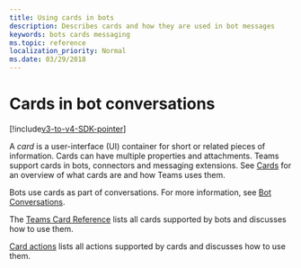 ```yaml
---
title: Using cards in bots
description: Describes cards and how they are used in bot messages
keywords: bots cards messaging
ms.topic: reference
localization_priority: Normal
ms.date: 03/29/2018
---
```

# Cards in bot conversations

[!include[v3-to-v4-SDK-pointer](~/includes/v3-to-v4-pointer-bots.md)]

A *card* is a user-interface (UI) container for short or related pieces of information. Cards can have multiple properties and attachments. Teams support cards in bots, connectors and messaging extensions. See [Cards](~/task-modules-and-cards/what-are-cards.md) for an overview of what cards are and how Teams uses them.

Bots use cards as part of conversations. For more information, see [Bot Conversations](~/resources/bot-v3/bot-conversations/bots-conversations.md).

The [Teams Card Reference](~/task-modules-and-cards/cards/cards-reference.md) lists all cards supported by bots and discusses how to use them.

[Card actions](~/task-modules-and-cards/cards/cards-actions.md) lists all actions supported by cards and discusses how to use them.
